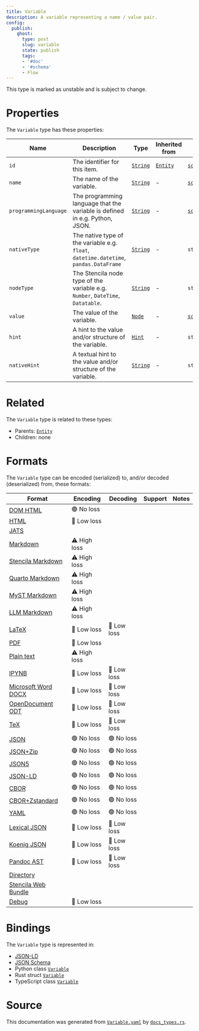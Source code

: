 ```yaml
---
title: Variable
description: A variable representing a name / value pair.
config:
  publish:
    ghost:
      type: post
      slug: variable
      state: publish
      tags:
      - '#doc'
      - '#schema'
      - Flow
---
```


This type is marked as unstable and is subject to change.

# Properties

The `Variable` type has these properties:

| Name                  | Description                                                                           | Type                                                               | Inherited from                                                     | `JSON-LD @id`                                                          | Aliases                                        |
| --------------------- | ------------------------------------------------------------------------------------- | ------------------------------------------------------------------ | ------------------------------------------------------------------ | ---------------------------------------------------------------------- | ---------------------------------------------- |
| `id`                  | The identifier for this item.                                                         | [`String`](https://stencila.ghost.io/docs/reference/schema/string) | [`Entity`](https://stencila.ghost.io/docs/reference/schema/entity) | [`schema:id`](https://schema.org/id)                                   | -                                              |
| `name`                | The name of the variable.                                                             | [`String`](https://stencila.ghost.io/docs/reference/schema/string) | -                                                                  | [`schema:name`](https://schema.org/name)                               | -                                              |
| `programmingLanguage` | The programming language that the variable is defined in e.g. Python, JSON.           | [`String`](https://stencila.ghost.io/docs/reference/schema/string) | -                                                                  | [`schema:programmingLanguage`](https://schema.org/programmingLanguage) | `programming-language`, `programming_language` |
| `nativeType`          | The native type of the variable e.g. `float`, `datetime.datetime`, `pandas.DataFrame` | [`String`](https://stencila.ghost.io/docs/reference/schema/string) | -                                                                  | `stencila:nativeType`                                                  | `native-type`, `native_type`                   |
| `nodeType`            | The Stencila node type of the variable e.g. `Number`, `DateTime`, `Datatable`.        | [`String`](https://stencila.ghost.io/docs/reference/schema/string) | -                                                                  | `stencila:nodeType`                                                    | `node-type`, `node_type`                       |
| `value`               | The value of the variable.                                                            | [`Node`](https://stencila.ghost.io/docs/reference/schema/node)     | -                                                                  | [`schema:value`](https://schema.org/value)                             | -                                              |
| `hint`                | A hint to the value and/or structure of the variable.                                 | [`Hint`](https://stencila.ghost.io/docs/reference/schema/hint)     | -                                                                  | `stencila:hint`                                                        | -                                              |
| `nativeHint`          | A textual hint to the value and/or structure of the variable.                         | [`String`](https://stencila.ghost.io/docs/reference/schema/string) | -                                                                  | `stencila:nativeHint`                                                  | `native-hint`, `native_hint`                   |

# Related

The `Variable` type is related to these types:

- Parents: [`Entity`](https://stencila.ghost.io/docs/reference/schema/entity)
- Children: none

# Formats

The `Variable` type can be encoded (serialized) to, and/or decoded (deserialized) from, these formats:

| Format                                                                       | Encoding     | Decoding   | Support | Notes |
| ---------------------------------------------------------------------------- | ------------ | ---------- | ------- | ----- |
| [DOM HTML](https://stencila.ghost.io/docs/reference/formats/dom.html)        | 🟢 No loss    |            |         |
| [HTML](https://stencila.ghost.io/docs/reference/formats/html)                | 🔷 Low loss   |            |         |
| [JATS](https://stencila.ghost.io/docs/reference/formats/jats)                |              |            |         |
| [Markdown](https://stencila.ghost.io/docs/reference/formats/md)              | ⚠️ High loss |            |         |
| [Stencila Markdown](https://stencila.ghost.io/docs/reference/formats/smd)    | ⚠️ High loss |            |         |
| [Quarto Markdown](https://stencila.ghost.io/docs/reference/formats/qmd)      | ⚠️ High loss |            |         |
| [MyST Markdown](https://stencila.ghost.io/docs/reference/formats/myst)       | ⚠️ High loss |            |         |
| [LLM Markdown](https://stencila.ghost.io/docs/reference/formats/llmd)        | ⚠️ High loss |            |         |
| [LaTeX](https://stencila.ghost.io/docs/reference/formats/latex)              | 🔷 Low loss   | 🔷 Low loss |         |
| [PDF](https://stencila.ghost.io/docs/reference/formats/pdf)                  | 🔷 Low loss   |            |         |
| [Plain text](https://stencila.ghost.io/docs/reference/formats/text)          | ⚠️ High loss |            |         |
| [IPYNB](https://stencila.ghost.io/docs/reference/formats/ipynb)              | 🔷 Low loss   | 🔷 Low loss |         |
| [Microsoft Word DOCX](https://stencila.ghost.io/docs/reference/formats/docx) | 🔷 Low loss   | 🔷 Low loss |         |
| [OpenDocument ODT](https://stencila.ghost.io/docs/reference/formats/odt)     | 🔷 Low loss   | 🔷 Low loss |         |
| [TeX](https://stencila.ghost.io/docs/reference/formats/tex)                  | 🔷 Low loss   | 🔷 Low loss |         |
| [JSON](https://stencila.ghost.io/docs/reference/formats/json)                | 🟢 No loss    | 🟢 No loss  |         |
| [JSON+Zip](https://stencila.ghost.io/docs/reference/formats/json.zip)        | 🟢 No loss    | 🟢 No loss  |         |
| [JSON5](https://stencila.ghost.io/docs/reference/formats/json5)              | 🟢 No loss    | 🟢 No loss  |         |
| [JSON-LD](https://stencila.ghost.io/docs/reference/formats/jsonld)           | 🟢 No loss    | 🟢 No loss  |         |
| [CBOR](https://stencila.ghost.io/docs/reference/formats/cbor)                | 🟢 No loss    | 🟢 No loss  |         |
| [CBOR+Zstandard](https://stencila.ghost.io/docs/reference/formats/cbor.zstd) | 🟢 No loss    | 🟢 No loss  |         |
| [YAML](https://stencila.ghost.io/docs/reference/formats/yaml)                | 🟢 No loss    | 🟢 No loss  |         |
| [Lexical JSON](https://stencila.ghost.io/docs/reference/formats/lexical)     | 🔷 Low loss   | 🔷 Low loss |         |
| [Koenig JSON](https://stencila.ghost.io/docs/reference/formats/koenig)       | 🔷 Low loss   | 🔷 Low loss |         |
| [Pandoc AST](https://stencila.ghost.io/docs/reference/formats/pandoc)        | 🔷 Low loss   | 🔷 Low loss |         |
| [Directory](https://stencila.ghost.io/docs/reference/formats/directory)      |              |            |         |
| [Stencila Web Bundle](https://stencila.ghost.io/docs/reference/formats/swb)  |              |            |         |
| [Debug](https://stencila.ghost.io/docs/reference/formats/debug)              | 🔷 Low loss   |            |         |

# Bindings

The `Variable` type is represented in:

- [JSON-LD](https://stencila.org/Variable.jsonld)
- [JSON Schema](https://stencila.org/Variable.schema.json)
- Python class [`Variable`](https://github.com/stencila/stencila/blob/main/python/python/stencila/types/variable.py)
- Rust struct [`Variable`](https://github.com/stencila/stencila/blob/main/rust/schema/src/types/variable.rs)
- TypeScript class [`Variable`](https://github.com/stencila/stencila/blob/main/ts/src/types/Variable.ts)

# Source

This documentation was generated from [`Variable.yaml`](https://github.com/stencila/stencila/blob/main/schema/Variable.yaml) by [`docs_types.rs`](https://github.com/stencila/stencila/blob/main/rust/schema-gen/src/docs_types.rs).

